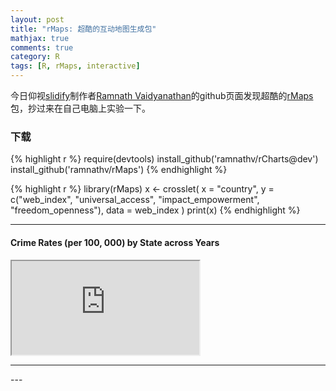 ```yaml
---
layout: post
title: "rMaps: 超酷的互动地图生成包"
mathjax: true
comments: true
category: R
tags: [R, rMaps, interactive]
---
```


今日仰视[slidify](https://github.com/ramnathv/slidify)制作者[Ramnath Vaidyanathan](https://github.com/ramnathv)的github页面发现超酷的[rMaps](https://github.com/ramnathv/rMaps)包，抄过来在自己电脑上实验一下。


### 下载

{% highlight r %}
require(devtools)
install_github('ramnathv/rCharts@dev')
install_github('ramnathv/rMaps')
{% endhighlight %}


{% highlight r %}
library(rMaps)
x <- crosslet(
  x = "country", 
  y = c("web_index", "universal_access", "impact_empowerment", "freedom_openness"),
  data = web_index
)
print(x)
{% endhighlight %}


<hr/>

#### Crime Rates (per 100, 000) by State across Years
<iframe src='https://winterwang.github.io/fig/mymap.html' scrolling='no' seamless class='rChart datamaps' id=iframe-chart_1></iframe>

<hr/>
---